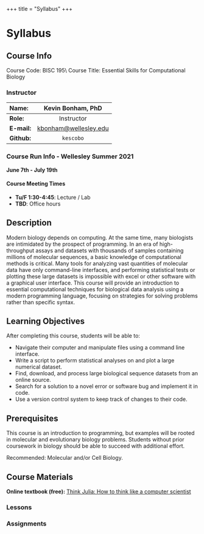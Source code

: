 +++
title = "Syllabus"
+++

# Syllabus

## Course Info

Course Code: BISC 195\\
Course Title: Essential Skills for Computational Biology

### Instructor
| **Name:**         | Kevin Bonham, PhD      |
|:------------------|:----------------------:|
| **Role:**         | Instructor             |
| **E-mail:**        | kbonham@wellesley.edu |
| **Github:**       | `kescobo`              |

### Course Run Info - Wellesley Summer 2021

**June 7th - July 19th**

#### Course Meeting Times

- **Tu/F 1:30-4:45**: Lecture / Lab
- **TBD**: Office hours

## Description

Modern biology depends on computing.
At the same time, many biologists are intimidated by the prospect of programming.
In an era of high-throughput assays
and datasets with thousands of samples containing millions of molecular sequences,
a basic knowledge of computational methods is critical.
Many tools for analyzing vast quantities of molecular data have only command-line interfaces,
and performing statistical tests or plotting these large datasets
is impossible with excel or other software with a graphical user interface.
This course will provide an introduction to essential computational techniques
for biological data analysis using a modern programming language,
focusing on strategies for solving problems rather than specific syntax.

## Learning Objectives

After completing this course, students will be able to:

- Navigate their computer and manipulate files using a command line interface.
- Write a script to perform statistical analyses on and plot a large numerical dataset.
- Find, download, and process large biological sequence datasets from an online source.
- Search for a solution to a novel error or software bug and implement it in code.
- Use a version control system to keep track of changes to their code.

## Prerequisites

This course is an introduction to programming,
but examples will be rooted in molecular and evolutionary biology problems.
Students without prior coursework in biology should be able to succeed with additional effort.

Recommended: Molecular and/or Cell Biology.

## Course Materials

**Online textbook (free):**
[Think Julia: How to think like a computer scientist](https://benlauwens.github.io/ThinkJulia.jl/latest/book.html)


### Lessons

<!-- Function to add lessons -->

### Assignments

<!-- Function to add assignments -->